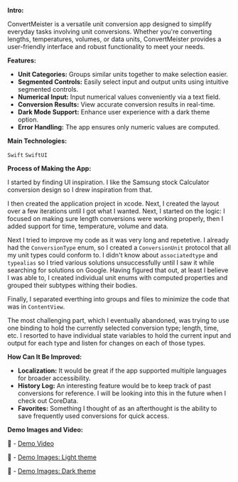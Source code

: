 **Intro:**

ConvertMeister is a versatile unit conversion app designed to simplify everyday tasks involving unit conversions. Whether you're converting lengths, temperatures, volumes, or data units, ConvertMeister provides a user-friendly interface and robust functionality to meet your needs.

**Features:**

- **Unit Categories:** Groups similar units together to make selection easier.
- **Segmented Controls:** Easily select input and output units using intuitive segmented controls.
- **Numerical Input:** Input numerical values conveniently via a text field.
- **Conversion Results:** View accurate conversion results in real-time.
- **Dark Mode Support:** Enhance user experience with a dark theme option.
- **Error Handling:** The app ensures only numeric values are computed.

**Main Technologies:**

`Swift`
`SwiftUI`

**Process of Making the App:**

I started by finding UI inspiration. I like the Samsung stock Calculator conversion design so I drew inspiration from that.

I then created the application project in xcode. Next, I created the layout over a few iterations until I got what I wanted. Next, I started on the logic: I focused on making sure length conversions were working properly, then I added support for time, temperature, volume and data.

Next I tried to improve my code as it was very long and repetetive. I already had the `ConversionType` enum, so I created a `ConversionUnit` protocol that all my unit types could conform to. I didn't know about `associatedtype` and `typealias` so I tried various solutions unsuccessfully until I saw it while searching for solutions on Google. Having figured that out, at least I believe I was able to, I created individual unit enums with computed properties and grouped their subtypes withing their bodies.

Finally, I separated everthing into groups and files to minimize the code that was in `ContentView`.

The most challenging part, which I eventually abandoned, was trying to use one binding to hold the currently selected conversion type; length, time, etc. I resorted to have individual state variables to hold the current input and output for each type and listen for changes on each of those types.

**How Can It Be Improved:**

- **Localization:** It would be great if the app supported multiple languages for broader accessibility.
- **History Log:** An interesting feature would be to keep track of past conversions for reference. I will be looking into this in the future when I check out CoreData.
- **Favorites:** Something I thought of as an afterthought is the ability to save frequently used conversions for quick access.

**Demo Images and Video:**

🎥 - [Demo Video](./assets/demo_video.mov)

📸 - [Demo Images: Light theme](./assets/home_light.png)

📸 - [Demo Images: Dark theme](./assets/home_dark.png)
